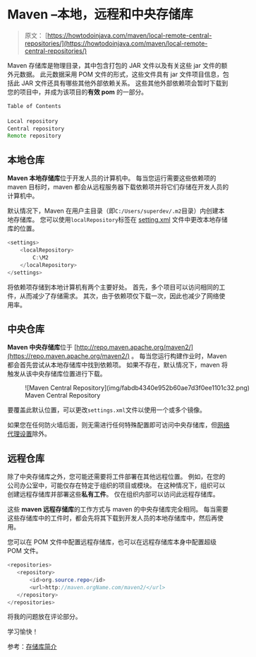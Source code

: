 # Maven –本地，远程和中央存储库

> 原文： [https://howtodoinjava.com/maven/local-remote-central-repositories/](https://howtodoinjava.com/maven/local-remote-central-repositories/)

Maven 存储库是物理目录，其中包含打包的 JAR 文件以及有关这些 jar 文件的额外元数据。 此元数据采用 POM 文件的形式，这些文件具有 jar 文件项目信息，包括此 JAR 文件还具有哪些其他外部依赖关系。 这些其他外部依赖项会暂时下载到您的项目中，并成为该项目的**有效 pom** 的一部分。

```java
Table of Contents

Local repository
Central repository
Remote repository
```

## 本地仓库

**Maven 本地存储库**位于开发人员的计算机中。 每当您运行需要这些依赖项的 maven 目标时，maven 都会从远程服务器下载依赖项并将它们存储在开发人员的计算机中。

默认情况下，Maven 在用户主目录（即`C:/Users/superdev/.m2`目录）内创建本地存储库。 您可以使用`localRepository`标签在 [setting.xml](//howtodoinjava.com/maven/maven-settings-file/) 文件中更改本地存储库的位置。

```java
<settings>
    <localRepository>
        C:\M2
    </localRepository>
</settings>

```

将依赖项存储到本地计算机有两个主要好处。 首先，多个项目可以访问相同的工件，从而减少了存储需求。 其次，由于依赖项仅下载一次，因此也减少了网络使用率。

## 中央仓库

**Maven 中央存储库**位于 [http://repo.maven.apache.org/maven2/](https://repo.maven.apache.org/maven2/) 。 每当您运行构建作业时，Maven 都会首先尝试从本地存储库中找到依赖项。 如果不存在，默认情况下，maven 将触发从该中央存储库位置进行下载。

<figure aria-describedby="caption-attachment-7980" class="wp-caption aligncenter" id="attachment_7980" style="width: 613px">![Maven Central Repository](img/fabdb4340e952b60ae7d3f0ee1101c32.png)

<figcaption class="wp-caption-text" id="caption-attachment-7980">Maven Central Repository</figcaption>

</figure>

要覆盖此默认位置，可以更改`settings.xml`文件以使用一个或多个镜像。

如果您在任何防火墙后面，则无需进行任何特殊配置即可访问中央存储库，但[网络代理设置](//howtodoinjava.com/maven/configure-network-proxy-settings-for-maven/)除外。

## 远程仓库

除了中央存储库之外，您可能还需要将工件部署在其他远程位置。 例如，在您的公司办公室中，可能仅存在特定于组织的项目或模块。 在这种情况下，组织可以创建远程存储库并部署这些**私有工件**。 仅在组织内部可以访问此远程存储库。

这些 **maven 远程存储库**的工作方式与 maven 的中央存储库完全相同。 每当需要这些存储库中的工件时，都会先将其下载到开发人员的本地存储库中，然后再使用。

您可以在 POM 文件中配置远程存储库，也可以在远程存储库本身中配置超级 POM 文件。

```java
<repositories>
   <repository>
       <id>org.source.repo</id>
       <url>http://maven.orgName.com/maven2/</url>
   </repository>
</repositories>

```

将我的问题放在评论部分。

学习愉快！

参考：[存储库简介](https://maven.apache.org/guides/introduction/introduction-to-repositories.html)